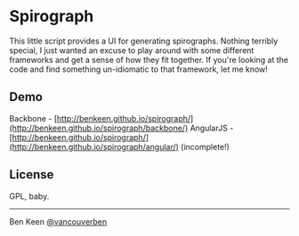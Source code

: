 # Spirograph

This little script provides a UI for generating spirographs. Nothing terribly special, I just wanted an excuse to play
around with some different frameworks and get a sense of how they fit together. If you're looking at the code and find
something un-idiomatic to that framework, let me know!

## Demo

Backbone - [http://benkeen.github.io/spirograph/](http://benkeen.github.io/spirograph/backbone/)
AngularJS - [http://benkeen.github.io/spirograph/](http://benkeen.github.io/spirograph/angular/) (incomplete!)

## License

GPL, baby.

- - -

Ben Keen
[@vancouverben](https://twitter.com/#!/vancouverben)
